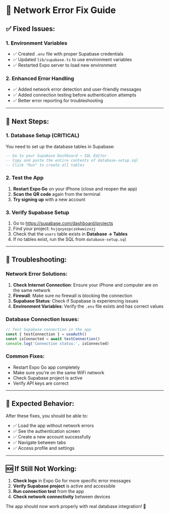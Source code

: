 # 🔧 Network Error Fix Guide

## ✅ **Fixed Issues:**

### 1. **Environment Variables**
- ✅ Created `.env` file with proper Supabase credentials
- ✅ Updated `lib/supabase.ts` to use environment variables
- ✅ Restarted Expo server to load new environment

### 2. **Enhanced Error Handling**
- ✅ Added network error detection and user-friendly messages
- ✅ Added connection testing before authentication attempts
- ✅ Better error reporting for troubleshooting

---

## 🚀 **Next Steps:**

### 1. **Database Setup** (CRITICAL)
You need to set up the database tables in Supabase:

```sql
-- Go to your Supabase Dashboard → SQL Editor
-- Copy and paste the entire contents of database-setup.sql
-- Click "Run" to create all tables
```

### 2. **Test the App**
1. **Restart Expo Go** on your iPhone (close and reopen the app)
2. **Scan the QR code** again from the terminal
3. **Try signing up** with a new account

### 3. **Verify Supabase Setup**
1. Go to https://supabase.com/dashboard/projects
2. Find your project: `hvjqvyozpczekwwizxzj`
3. Check that the `users` table exists in **Database → Tables**
4. If no tables exist, run the SQL from `database-setup.sql`

---

## 🐛 **Troubleshooting:**

### Network Error Solutions:
1. **Check Internet Connection**: Ensure your iPhone and computer are on the same network
2. **Firewall**: Make sure no firewall is blocking the connection
3. **Supabase Status**: Check if Supabase is experiencing issues
4. **Environment Variables**: Verify the `.env` file exists and has correct values

### Database Connection Issues:
```typescript
// Test Supabase connection in the app
const { testConnection } = useAuth()
const isConnected = await testConnection()
console.log('Connection status:', isConnected)
```

### Common Fixes:
- Restart Expo Go app completely
- Make sure you're on the same WiFi network
- Check Supabase project is active
- Verify API keys are correct

---

## 📱 **Expected Behavior:**

After these fixes, you should be able to:
- ✅ Load the app without network errors
- ✅ See the authentication screen
- ✅ Create a new account successfully
- ✅ Navigate between tabs
- ✅ Access profile and settings

---

## 🆘 **If Still Not Working:**

1. **Check logs** in Expo Go for more specific error messages
2. **Verify Supabase project** is active and accessible
3. **Run connection test** from the app
4. **Check network connectivity** between devices

The app should now work properly with real database integration! 🎉 